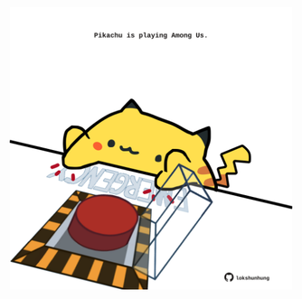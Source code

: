 <!-- built at 07/07/2021, 14:01:46 UTC -->
<p align="center">
  <img width="500" height="500" src="./ReadmeImage.svg">
</p>

